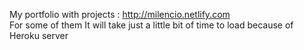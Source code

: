 My portfolio with projects : http://milencio.netlify.com
<br/>
For some of them It will take just a little bit of time to load because of Heroku server
<!--
**Milencioo/milencioo** is a ✨ _special_ ✨ repository because its `README.md` (this file) appears on your GitHub profile.

Here are some ideas to get you started:

- 🔭 I’m currently working on ...
- 🌱 I’m currently learning ...
- 👯 I’m looking to collaborate on ...
- 🤔 I’m looking for help with ...
- 💬 Ask me about ...
- 📫 How to rach me: ...
- 😄 Pronouns: ...
- ⚡ Fun fact: ...
-->
